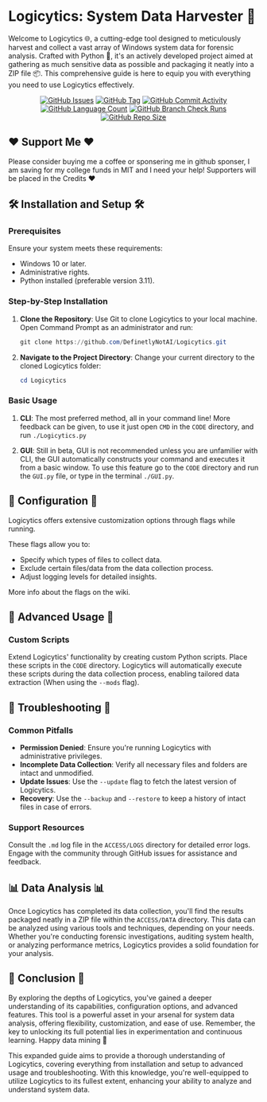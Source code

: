 # Logicytics: System Data Harvester 📎

Welcome to Logicytics 🌐,
a cutting-edge tool
designed to meticulously harvest and collect a vast array of Windows system data for forensic analysis.
Crafted with Python 🐍,
it's an actively developed project
aimed at gathering as much sensitive data as possible and packaging it neatly into a ZIP file 📦.
This comprehensive guide is here to equip you with everything you need to use Logicytics effectively.

<div align="center">
    <a href="https://github.com/DefinetlyNotAI/Logicytics/issues"><img src="https://img.shields.io/github/issues/DefinetlyNotAI/Logicytics" alt="GitHub Issues"></a>
    <a href="https://github.com/DefinetlyNotAI/Logicytics/tags"><img src="https://img.shields.io/github/v/tag/DefinetlyNotAI/Logicytics" alt="GitHub Tag"></a>
    <a href="https://github.com/DefinetlyNotAI/Logicytics/graphs/commit-activity"><img src="https://img.shields.io/github/commit-activity/t/DefinetlyNotAI/Logicytics" alt="GitHub Commit Activity"></a>
    <a href="https://github.com/DefinetlyNotAI/Logicytics/languages"><img src="https://img.shields.io/github/languages/count/DefinetlyNotAI/Logicytics" alt="GitHub Language Count"></a>
    <a href="https://github.com/DefinetlyNotAI/Logicytics/actions"><img src="https://img.shields.io/github/check-runs/DefinetlyNotAI/Logicytics/main" alt="GitHub Branch Check Runs"></a>
    <a href="https://github.com/DefinetlyNotAI/Logicytics"><img src="https://img.shields.io/github/repo-size/DefinetlyNotAI/Logicytics" alt="GitHub Repo Size"></a>
</div>

## ❤️ Support Me ❤️
Please consider buying me a coffee or sponsering me in github sponser, I am saving for my college funds in MIT and I need your help! Supporters will be placed in the Credits ❤️

## 🛠️ Installation and Setup 🛠️

### Prerequisites
Ensure your system meets these requirements:
- Windows 10 or later.
- Administrative rights.
- Python installed (preferable version 3.11).

### Step-by-Step Installation
1. **Clone the Repository**: Use Git to clone Logicytics to your local machine. Open Command Prompt as an administrator and run:
   ```powershell
   git clone https://github.com/DefinetlyNotAI/Logicytics.git
   ```
2. **Navigate to the Project Directory**: Change your current directory to the cloned Logicytics folder:
   ```powershell
   cd Logicytics
   ```

### Basic Usage
1. **CLI**: The most preferred method, all in your command line! More feedback can be given, to use it just open `CMD` in the `CODE` directory, and run `./Logicytics.py`

2. **GUI**: Still in beta, GUI is not recommended unless you are unfamilier with CLI, the GUI automatically constructs your command and executes it from a basic window. To use this feature go to the `CODE` directory and run the `GUI.py` file, or type in the terminal `./GUI.py`.

## 🔧 Configuration 🔧

Logicytics offers extensive customization options through flags while running.

These flags allow you to:
- Specify which types of files to collect data.
- Exclude certain files/data from the data collection process.
- Adjust logging levels for detailed insights.

More info about the flags on the wiki.

## 🚀 Advanced Usage 🚀

### Custom Scripts
Extend Logicytics' functionality by creating custom Python scripts.
Place these scripts in the `CODE` directory.
Logicytics will automatically execute these scripts during the data collection process,
enabling tailored data extraction (When using the `--mods` flag).

## 🛑 Troubleshooting 🛑

### Common Pitfalls
- **Permission Denied**: Ensure you're running Logicytics with administrative privileges.
- **Incomplete Data Collection**: Verify all necessary files and folders are intact and unmodified.
- **Update Issues**: Use the `--update` flag to fetch the latest version of Logicytics.
- **Recovery**: Use the `--backup` and `--restore` to keep a history of intact files in case of errors.

### Support Resources
Consult the `.md` log file in the `ACCESS/LOGS` directory for detailed error logs.
Engage with the community through GitHub issues for assistance and feedback.

## 📊 Data Analysis 📊

Once Logicytics has completed its data collection,
you'll find the results packaged neatly in a ZIP file within the `ACCESS/DATA` directory.
This data can be analyzed using various tools and techniques, depending on your needs.
Whether you're conducting forensic investigations, auditing system health,
or analyzing performance metrics, Logicytics provides a solid foundation for your analysis.

## 🌟 Conclusion 🌟

By exploring the depths of Logicytics, you've gained a deeper understanding of its capabilities,
configuration options, and advanced features.
This tool is a powerful asset in your arsenal for system data analysis,
offering flexibility, customization, and ease of use.
Remember, the key to unlocking its full potential lies in experimentation and continuous learning.
Happy data mining 🎯

This expanded guide aims to provide a thorough understanding of Logicytics,
covering everything from installation and setup to advanced usage and troubleshooting.
With this knowledge, you're well-equipped to utilize Logicytics to its fullest extent,
enhancing your ability to analyze and understand system data.
